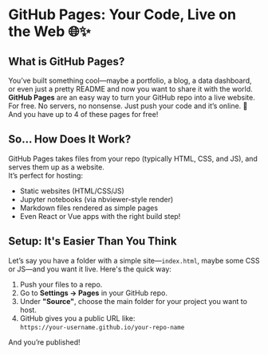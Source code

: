 # GitHub Pages: Your Code, Live on the Web 🌐✨

## What is GitHub Pages?

You’ve built something cool—maybe a portfolio, a blog, a data dashboard, or even just a pretty README and now you want to share it with the world.  
**GitHub Pages** are an easy way to turn your GitHub repo into a live website. For free. No servers, no nonsense. Just push your code and it’s online. 🎉
And you have up to 4 of these pages for free!

## So... How Does It Work?

GitHub Pages takes files from your repo (typically HTML, CSS, and JS), and serves them up as a website.  
It’s perfect for hosting:

- Static websites (HTML/CSS/JS)
- Jupyter notebooks (via nbviewer-style render)
- Markdown files rendered as simple pages
- Even React or Vue apps with the right build step!

## Setup: It's Easier Than You Think

Let’s say you have a folder with a simple site—`index.html`, maybe some CSS or JS—and you want it live. Here's the quick way:

1. Push your files to a repo.
2. Go to **Settings → Pages** in your GitHub repo.
3. Under **"Source"**, choose the main folder for your project you want to host.
4. GitHub gives you a public URL like:  
   `https://your-username.github.io/your-repo-name`

And you’re published!

